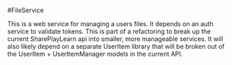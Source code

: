 #FileService

This is a web service for managing a users files. It depends on an auth service to validate tokens.
This is part of a refactoring to break up the current SharePlayLearn api into smaller, more manageable services.
It will also likely depend on a separate UserItem library that will be broken out of the UserItem + UserItemManager models in the current API.
